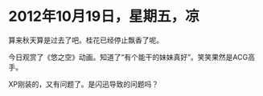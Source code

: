 # 2012年10月19日，星期五，凉

算来秋天算是过去了吧。桂花已经停止飘香了呢。

今日观赏了《悠之空》动画。知道了“有个能干的妹妹真好”。笑笑果然是ACG高手。

XP刚装的，又有问题了。是闪迅导致的问题吗？